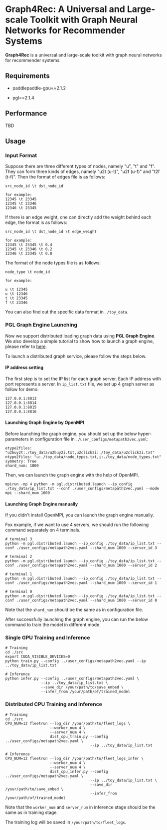 # Graph4Rec: A Universal and Large-scale Toolkit with Graph Neural Networks for Recommender Systems

**Graph4Rec** is a universal and large-scale toolkit with graph neural networks for recommender systems.

## Requirements

 - paddlepaddle-gpu==2.1.2

 - pgl==2.1.4

## Performance

TBD

## Usage

### Input Format


Suppose there are three different types of nodes, namely "u", "t" and "f".
They can form three kinds of edges, namely "u2t (u-t)", "u2f (u-f)" and "t2f (t-f)".
Then the format of edges file is as follows:

```
src_node_id \t dst_node_id

for example:
12345 \t 23345
12345 \t 23346
12346 \t 23345
```

If there is an edge weight, one can directly add the weight behind each edge, the format is as follows:

```
src_node_id \t dst_node_id \t edge_weight

for example:
12345 \t 23345 \t 0.4
12345 \t 23346 \t 0.2
12346 \t 23345 \t 0.8
```

The format of the node types file is as follows:

```
node_type \t node_id

for example:

u \t 12345
u \t 12346
t \t 23345
f \t 23346
```

You can also find out the specific data format in `./toy_data`.


### PGL Graph Engine Launching

Now we support distributed loading graph data using **PGL Graph Engine**. We also develop a simple tutorial to show how to launch a graph engine, please refer to [here](../../tutorials/working_with_distributed_graph_engine.ipynb).

To launch a distributed graph service, please follow the steps below.

#### IP address setting

The first step is to set the IP list for each graph server. Each IP address with port represents a server. In `ip_list.txt` file, we set up 4 graph server as follow for demo:

```
127.0.0.1:8813
127.0.0.1:8814
127.0.0.1:8815
127.0.0.1:8816
```

#### Launching Graph Engine by OpenMPI

Before launching the graph engine, you should set up the below hyper-parameters in configuration file in `./user_configs/metapath2vec.yaml`:

```
etype2files: "u2buy2t:./toy_data/u2buy2i.txt,u2click2i:./toy_data/u2click2i.txt"
ntype2files: "u:./toy_data/node_types.txt,i:./toy_data/node_types.txt"
symmetry: True
shard_num: 1000
```

Then, we can launch the graph engine with the help of OpenMPI.

```
mpirun -np 4 python -m pgl.distributed.launch --ip_config ./toy_data/ip_list.txt --conf ./user_configs/metapath2vec.yaml --mode mpi --shard_num 1000
```

#### Launching Graph Engine manually

If you didn't install OpenMPI, you can launch the graph engine manually. 

Fox example, if we want to use 4 servers, we should run the following command separately on 4 terminals.

```
# terminal 3
python -m pgl.distributed.launch --ip_config ./toy_data/ip_list.txt --conf ./user_configs/metapath2vec.yaml --shard_num 1000 --server_id 3

# terminal 2
python -m pgl.distributed.launch --ip_config ./toy_data/ip_list.txt --conf ./user_configs/metapath2vec.yaml --shard_num 1000 --server_id 2

# terminal 1
python -m pgl.distributed.launch --ip_config ./toy_data/ip_list.txt --conf ./user_configs/metapath2vec.yaml --shard_num 1000 --server_id 1

# terminal 0
python -m pgl.distributed.launch --ip_config ./toy_data/ip_list.txt --conf ./user_configs/metapath2vec.yaml --shard_num 1000 --server_id 0
```

Note that the `shard_num` should be the same as in configuration file.

After successfully launching the graph engine, you can run the below command to train the model in different mode.

### Single GPU Training and Inference

```
# Training
cd ./src
export CUDA_VISIBLE_DEVICES=0
python train.py --config ../user_configs/metapath2vec.yaml --ip ../toy_data/ip_list.txt

# Inference
python infer.py --config ../user_configs/metapath2vec.yaml \
                --ip ../toy_data/ip_list.txt \
                --save_dir /your/path/to/save_embed \
                --infer_from /your/path/of/trained_model
```

### Distributed CPU Training and Inference

```
# Training
cd ./src
CPU_NUM=12 fleetrun --log_dir /your/path/to/fleet_logs \
                    --worker_num 4 \
                    --server_num 4 \
                    dist_cpu_train.py --config ../user_configs/metapath2vec.yaml \
                                      --ip ../toy_data/ip_list.txt

# Inference
CPU_NUM=12 fleetrun --log_dir /your/path/to/fleet_logs_infer \
                    --worker_num 4 \
                    --server_num 4 \
                    dist_cpu_infer.py --config ../user_configs/metapath2vec.yaml \
                                      --ip ../toy_data/ip_list.txt \
                                      --save_dir /your/path/to/save_embed \
                                      --infer_from /your/path/of/trained_model
```

Note that the `worker_num` and `server_num` in inference stage should be the same as in training stage.

The training log will be saved in `/your/path/to/fleet_logs`.
